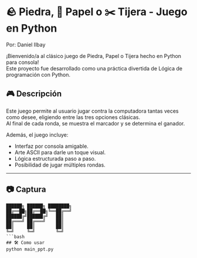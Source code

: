 # 🪨 Piedra, 📄 Papel o ✂️ Tijera - Juego en Python
Por: Daniel Ilbay 

¡Bienvenido/a al clásico juego de Piedra, Papel o Tijera hecho en Python para consola!  
Este proyecto fue desarrollado como una práctica divertida de Lógica de programación con Python.

## 🎮 Descripción

Este juego permite al usuario jugar contra la computadora tantas veces como desee, eligiendo entre las tres opciones clásicas.  
Al final de cada ronda, se muestra el marcador y se determina el ganador.

Además, el juego incluye:

- Interfaz por consola amigable.
- Arte ASCII para darle un toque visual.
- Lógica estructurada paso a paso.
- Posibilidad de jugar múltiples rondas.

---

## 📷 Captura

```text
██████╗ ██████╗ ████████╗
██╔══██╗██╔══██╗╚══██╔══╝
██████╔╝██████╔╝   ██║   
██╔═══╝ ██╔═══╝    ██║   
██║     ██║        ██║   
╚═╝     ╚═╝        ╚═╝
```bash
## 🛠️ Como usar
python main_ppt.py
